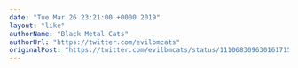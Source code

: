 ```yaml
---
date: "Tue Mar 26 23:21:00 +0000 2019"
layout: "like"
authorName: "Black Metal Cats"
authorUrl: "https://twitter.com/evilbmcats"
originalPost: "https://twitter.com/evilbmcats/status/1110683096301617158"
---
```

